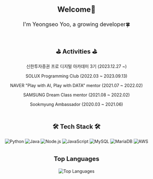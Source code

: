 <div align="center">
  
<p style="font-size: 24px; font-weight: bold;">Welcome👋</p>
<p style="font-size: 18px;">I'm Yeongseo Yoo, a growing developer🍀</p>
<br/>

<p style="font-size: 20px; font-weight: bold;">⛳ Activities ⛳</p>
<p style="text-align: center;">신한투자증권 프로 디지털 아카데미 3기 (2023.12.27 ~)</p>
<p style="text-align: center;">SOLUX Programming Club (2022.03 ~ 2023.09.13)</p>
<p style="text-align: center;">NAVER "Play with AI, Play with DATA" mentor (2021.07 ~ 2022.02)</p>
<p style="text-align: center;">SAMSUNG Dream Class mentor (2021.08 ~ 2022.02)</p>
<p style="text-align: center;">Sookmyung Ambassador (2020.03 ~ 2021.06)</p>
<br/>

<p style="font-size: 20px; font-weight: bold;">🛠 Tech Stack 🛠</p>
<img src="https://img.shields.io/badge/Python-3766AB?style=flat&logo=Python&logoColor=white" alt="Python"/> 
<img src="https://img.shields.io/badge/Java-007396?style=flat&logo=OpenJDK&logoColor=white" alt="Java"/> 
<img src="https://img.shields.io/badge/Node.js-lightgray?style=flat&logo=nodedotjs&logoColor=339933" alt="Node.js"/> 
<img src="https://img.shields.io/badge/JavaScript-F7DF1E?style=flat&logo=javascript&logoColor=black" alt="JavaScript"/> 
<img src="https://img.shields.io/badge/MySQL-lightpink?style=flat&logo=mysql&logoColor=4479A1" alt="MySQL"/> 
<img src="https://img.shields.io/badge/MariaDB-white?style=flat&logo=mariadb&logoColor=003545" alt="MariaDB"/> 
<img src="https://img.shields.io/badge/AWS-black?style=flat&logo=amazonaws&logoColor=white" alt="AWS"/> 
<br/> <br/> 

<p style="font-size: 20px; font-weight: bold;">Top Languages</p>
<img src="https://github-readme-stats.vercel.app/api/top-langs/?username=anuraghazra&hide=Makefile,typescript,html,GO,javascript,css,Rust,GLSL,Shell,Astro&layout=compact" alt="Top Languages"/>
</div>
